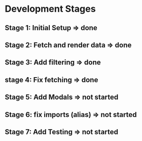 # Development Stages

## Stage 1: Initial Setup => done

## Stage 2: Fetch and render data => done

## Stage 3: Add filtering => done

## stage 4: Fix fetching => done

## Stage 5: Add Modals => not started

## Stage 6: fix imports (alias) => not started

## Stage 7: Add Testing => not started
